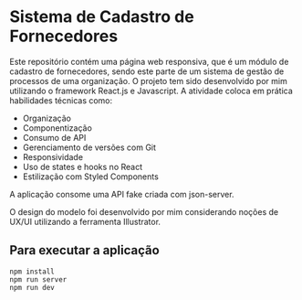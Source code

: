 # Sistema de Cadastro de Fornecedores

Este repositório contém uma página web responsiva, que é um módulo de cadastro de fornecedores, sendo este parte de um sistema de gestão de processos de uma organização. O projeto tem sido desenvolvido por mim utilizando o framework React.js e Javascript. A atividade coloca em prática habilidades técnicas como:

* Organização
* Componentização
* Consumo de API
* Gerenciamento de versões com Git
* Responsividade
* Uso de states e hooks no React
* Estilização com Styled Components

A aplicação consome uma API fake criada com json-server.

O design do modelo foi desenvolvido por mim considerando noções de UX/UI utilizando a ferramenta Illustrator.

## Para executar a aplicação

```
npm install
npm run server
npm run dev

```